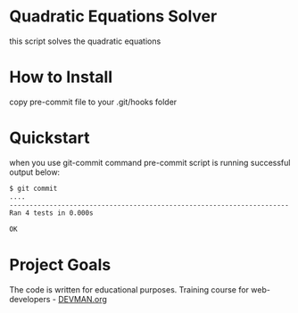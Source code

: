 # Quadratic Equations Solver

this script solves the quadratic equations

# How to Install

copy pre-commit file to your .git/hooks folder

# Quickstart

when you use git-commit command pre-commit script is running
successful output below:
```bash
$ git commit
....
----------------------------------------------------------------------
Ran 4 tests in 0.000s

OK

```

# Project Goals

The code is written for educational purposes. Training course for web-developers - [DEVMAN.org](https://devman.org)
